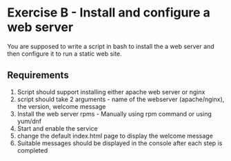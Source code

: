 # Exercise B - Install and configure a web server

You are supposed to write a script in bash to install the a web server and then configure it to run a static web site.

## Requirements
1. Script should support installing either apache web server or nginx
2. script should take 2 arguments - name of the webserver (apache/nginx), the version, welcome message
3. Install the web server rpms - Manually using rpm command or using yum/dnf
4. Start and enable the service
5. change the default index.html page to display the welcome message
6. Suitable messages should be displayed in the console after each step is completed